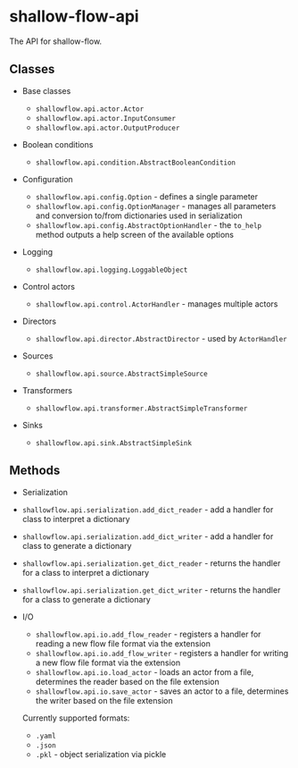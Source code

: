 # shallow-flow-api
The API for shallow-flow.

## Classes

* Base classes

  * `shallowflow.api.actor.Actor`
  * `shallowflow.api.actor.InputConsumer`
  * `shallowflow.api.actor.OutputProducer`

* Boolean conditions

  * `shallowflow.api.condition.AbstractBooleanCondition`

* Configuration

  * `shallowflow.api.config.Option` - defines a single parameter
  * `shallowflow.api.config.OptionManager` - manages all parameters and conversion to/from dictionaries used in serialization
  * `shallowflow.api.config.AbstractOptionHandler` - the `to_help` method outputs a help screen of the available options

* Logging

  * `shallowflow.api.logging.LoggableObject`

* Control actors

  * `shallowflow.api.control.ActorHandler` - manages multiple actors
    
* Directors

  * `shallowflow.api.director.AbstractDirector` - used by `ActorHandler`

* Sources

  * `shallowflow.api.source.AbstractSimpleSource`

* Transformers

  * `shallowflow.api.transformer.AbstractSimpleTransformer`
    
* Sinks

  * `shallowflow.api.sink.AbstractSimpleSink`


## Methods

* Serialization

 * `shallowflow.api.serialization.add_dict_reader` - add a handler for class to interpret a dictionary
 * `shallowflow.api.serialization.add_dict_writer` - add a handler for class to generate a dictionary
 * `shallowflow.api.serialization.get_dict_reader` - returns the handler for a class to interpret a dictionary
 * `shallowflow.api.serialization.get_dict_writer` - returns the handler for a class to generate a dictionary

* I/O

  * `shallowflow.api.io.add_flow_reader` - registers a handler for reading a new flow file format via the extension
  * `shallowflow.api.io.add_flow_writer` - registers a handler for writing a new flow file format via the extension
  * `shallowflow.api.io.load_actor` - loads an actor from a file, determines the reader based on the file extension
  * `shallowflow.api.io.save_actor` - saves an actor to a file, determines the writer based on the file extension

  Currently supported formats:
 
  * `.yaml`
  * `.json`
  * `.pkl` - object serialization via pickle
  